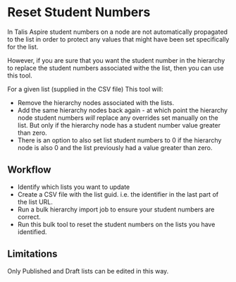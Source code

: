 # Reset Student Numbers

In Talis Aspire student numbers on a node are not automatically propagated to the list in order to protect any values that might have been set specifically for the list.

However, if you are sure that you want the student number in the hierarchy to replace the student numbers associated withe the list, then you can use this tool.

For a given list (supplied in the CSV file) This tool will:

* Remove the hierarchy nodes associated with the lists.
* Add the same hierarchy nodes back again - at which point the hierarchy node student numbers _will_ replace any overrides set manually on the list. But only if the hierarchy node has a student number value greater than zero.
* There is an option to also set list student numbers to 0 if the hierarchy node is also 0 and the list previously had a value greater than zero.

## Workflow

* Identify which lists you want to update
* Create a CSV file with the list guid. i.e. the identifier in the last part of the list URL.
* Run a bulk hierarchy import job to ensure your student numbers are correct.
* Run this bulk tool to reset the student numbers on the lists you have identified.

## Limitations

Only Published and Draft lists can be edited in this way.
